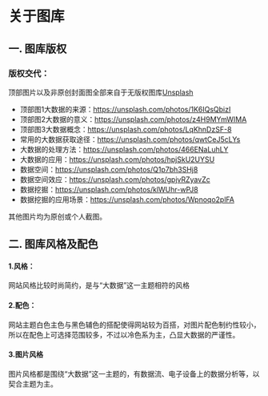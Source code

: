 # 关于图库
## 一. 图库版权
### 版权交代：
顶部图片以及非原创封面图全部来自于无版权图库[Unsplash](https://unsplash.com/)

- 顶部图1大数据的来源：https://unsplash.com/photos/1K6IQsQbizI
- 顶部图2大数据的意义：https://unsplash.com/photos/z4H9MYmWIMA
- 顶部图3大数据概念：https://unsplash.com/photos/LqKhnDzSF-8
- 常用的大数据获取途径：https://unsplash.com/photos/qwtCeJ5cLYs
- 大数据的处理方法：https://unsplash.com/photos/466ENaLuhLY
- 大数据的应用：https://unsplash.com/photos/hpjSkU2UYSU
- 数据空间：https://unsplash.com/photos/Q1p7bh3SHj8
- 数据空间效应：https://unsplash.com/photos/gpjvRZyavZc
- 数据挖掘：https://unsplash.com/photos/klWUhr-wPJ8
- 数据挖掘的应用场景：https://unsplash.com/photos/Wpnoqo2plFA

其他图片均为原创或个人截图。

## 二. 图库风格及配色
#### 1.风格：
网站风格比较时尚简约，是与“大数据”这一主题相符的风格
#### 2.配色：
网站主题白色主色与黑色辅色的搭配使得网站较为百搭，对图片配色制约性较小，所以在配色上可选择范围较多，不过以冷色系为主，凸显大数据的严谨性。
#### 3.图片风格
图片风格都是围绕“大数据”这一主题的，有数据流、电子设备上的数据分析等，以契合主题为主。